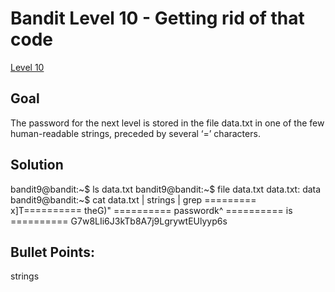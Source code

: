Bandit Level 10 - Getting rid of that code
===========================================

[Level 10](https://overthewire.org/wargames/bandit/bandit10.html)

Goal
----

The password for the next level is stored in the file data.txt in one of the few human-readable strings, 
preceded by several ‘=’ characters.

Solution
--------

bandit9@bandit:~$ ls
data.txt
bandit9@bandit:~$ file data.txt 
data.txt: data
bandit9@bandit:~$ cat data.txt | strings | grep =========
x]T========== theG)"
========== passwordk^
========== is
========== G7w8LIi6J3kTb8A7j9LgrywtEUlyyp6s


Bullet Points:
--------------

strings
